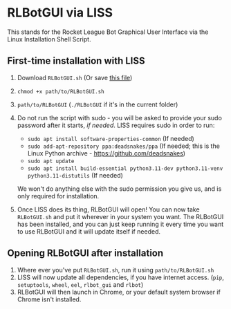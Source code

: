 # RLBotGUI via LISS

This stands for the Rocket League Bot Graphical User Interface via the Linux Installation Shell Script.

## First-time installation with LISS

1. Download `RLBotGUI.sh` (Or save [this file](https://raw.githubusercontent.com/RLBot/RLBotGUI/master/linux-install/RLBotGUI.sh))
2. `chmod +x path/to/RLBotGUI.sh`
3. `path/to/RLBotGUI` (`./RLBotGUI` if it's in the current folder)
4. Do not run the script with sudo - you will be asked to provide your sudo password after it starts, _if needed_. LISS requires sudo in order to run:

   - `sudo apt install software-properties-common` (If needed)
   - `sudo add-apt-repository ppa:deadsnakes/ppa` (If needed; this is the Linux Python archive - https://github.com/deadsnakes)
   - `sudo apt update`
   - `sudo apt install build-essential python3.11-dev python3.11-venv python3.11-distutils` (If needed)

   We won't do anything else with the sudo permission you give us, and is only required for installation.

5. Once LISS does its thing, RLBotGUI will open! You can now take `RLBotGUI.sh` and put it wherever in your system you want.
The RLBotGUI has been installed, and you can just keep running it every time you want to use RLBotGUI and it will update itself if needed.

## Opening RLBotGUI after installation

1. Where ever you've put `RLBotGUI.sh`, run it using `path/to/RLBotGUI.sh`
2. LISS will now update all dependencies, if you have internet access. (`pip`, `setuptools`, `wheel`, `eel`, `rlbot_gui` and `rlbot`)
3. RLBotGUI will then launch in Chrome, or your default system browser if Chrome isn't installed.
